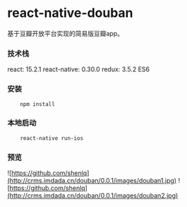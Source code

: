 # react-native-douban

基于豆瓣开放平台实现的简易版豆瓣app。

### 技术栈

react: 15.2.1
react-native: 0.30.0
redux: 3.5.2
ES6

### 安装

```
    npm install
```

### 本地启动

```
    react-native run-ios
```

### 预览

![https://github.com/shenlq](http://crms.imdada.cn/douban/0.0.1/images/douban1.jpg)
![https://github.com/shenlq](http://crms.imdada.cn/douban/0.0.1/images/douban2.jpg)
